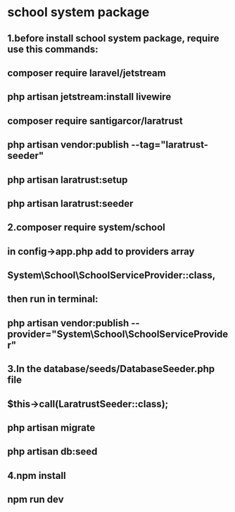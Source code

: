 # school system package

## 1.before install school system package, require use this commands:

## composer require laravel/jetstream

## php artisan jetstream:install livewire

## composer require santigarcor/laratrust
## php artisan vendor:publish --tag="laratrust-seeder"
## php artisan laratrust:setup
## php artisan laratrust:seeder
 
## 2.composer require system/school
## in config->app.php add to providers array 
##       System\School\SchoolServiceProvider::class,
## then run in terminal: 
##       php artisan vendor:publish --provider="System\School\SchoolServiceProvider"  
 
## 3.In the database/seeds/DatabaseSeeder.php file 
## $this->call(LaratrustSeeder::class);
## php artisan migrate
## php artisan db:seed

## 4.npm install 
##   npm run dev

